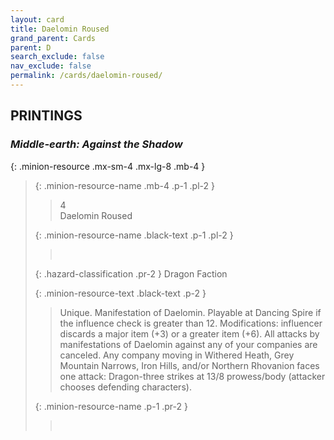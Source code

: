 ```yaml
---
layout: card
title: Daelomin Roused
grand_parent: Cards
parent: D
search_exclude: false
nav_exclude: false
permalink: /cards/daelomin-roused/
---
```


## PRINTINGS


### _Middle-earth: Against the Shadow_

{: .minion-resource .mx-sm-4 .mx-lg-8 .mb-4 }
> {: .minion-resource-name .mb-4 .p-1 .pl-2 }
> > <div class="hazard-mp">4</div>
> > <div class="card-name">Daelomin Roused</div>
>
> {: .minion-resource-name .black-text .p-1 .pl-2 }
> > &nbsp;
>
> {: .hazard-classification .pr-2 }
> Dragon Faction
>
> {: .minion-resource-text .black-text .p-2 }
> > Unique. Manifestation of Daelomin. Playable at Dancing Spire if the influence check is greater than 12. Modifications: influencer discards a major item (+3) or a greater item (+6). All attacks by manifestations of Daelomin against any of your companies are canceled. Any company moving in Withered Heath, Grey Mountain Narrows, Iron Hills, and/or Northern Rhovanion faces one attack: Dragon-three strikes at 13/8 prowess/body (attacker chooses defending characters). 
> 
> {: .minion-resource-name .p-1 .pr-2 }
> > <div class="card-shield"></div>
> > <div class="card-corruption-white">&nbsp;</div>
